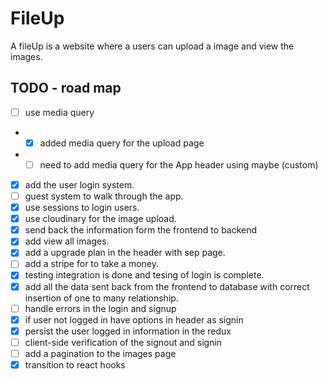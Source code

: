 # FileUp

A fileUp is a website where a users can upload a image and view the images.

## TODO - road map

- [ ] use media query

* - [x] added media query for the upload page
* - [ ] need to add media query for the App header using maybe (custom)

- [x] add the user login system.
- [ ] guest system to walk through the app.
- [x] use sessions to login users.
- [x] use cloudinary for the image upload.
- [x] send back the information form the frontend to backend
- [x] add view all images.
- [x] add a upgrade plan in the header with sep page.
- [ ] add a stripe for to take a money.
- [x] testing integration is done and tesing of login is complete.
- [x] add all the data sent back from the frontend to database with correct insertion of one to many relationship.
- [ ] handle errors in the login and signup
- [x] if user not logged in have options in header as signin
- [x] persist the user logged in information in the redux
- [ ] client-side verification of the signout and signin
- [ ] add a pagination to the images page
- [x] transition to react hooks
